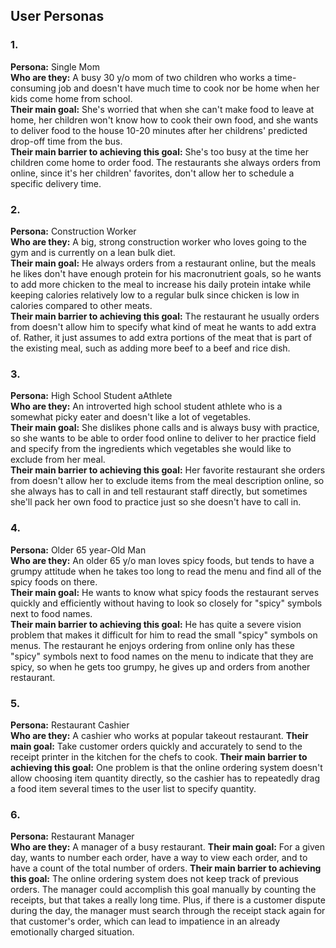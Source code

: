 ## User Personas

### 1.<br>
**Persona:** Single Mom<br>
**Who are they:** A busy 30 y/o mom of two children who works a time-consuming job and doesn't have much time to cook nor be home when her kids come home from school.<br>
**Their main goal:** She's worried that when she can't make food to leave at home, her children won't know how to cook their own food, and she wants to deliver food to the house 10-20 minutes after her childrens' predicted drop-off time from the bus.<br>
**Their main barrier to achieving this goal:** She's too busy at the time her children come home to order food. The restaurants she always orders from online, since it's her children' favorites, don't allow her to schedule a specific delivery time.

### 2.<br>
**Persona:** Construction Worker<br>
**Who are they:** A big, strong construction worker who loves going to the gym and is currently on a lean bulk diet.<br>
**Their main goal:** He always orders from a restaurant online, but the meals he likes don't have enough protein for his macronutrient goals, so he wants to add more chicken to the meal to increase his daily protein intake while keeping calories relatively low to a regular bulk since chicken is low in calories compared to other meats.<br>
**Their main barrier to achieving this goal:** The restaurant he usually orders from doesn't allow him to specify what kind of meat he wants to add extra of. Rather, it just assumes to add extra portions of the meat that is part of the existing meal, such as adding more beef to a beef and rice dish.

### 3.<br>
**Persona:** High School Student aAthlete<br>
**Who are they:** An introverted high school student athlete who is a somewhat picky eater and doesn't like a lot of vegetables.<br>
**Their main goal:** She dislikes phone calls and is always busy with practice, so she wants to be able to order food online to deliver to her practice field and specify from the ingredients which vegetables she would like to exclude from her meal.<br>
**Their main barrier to achieving this goal:** Her favorite restaurant she orders from doesn't allow her to exclude items from the meal description online, so she always has to call in and tell restaurant staff directly, but sometimes she'll pack her own food to practice just so she doesn't have to call in.

### 4.<br>
**Persona:** Older 65 year-Old Man<br>
**Who are they:** An older 65 y/o man loves spicy foods, but tends to have a grumpy attitude when he takes too long to read the menu and find all of the spicy foods on there.<br>
**Their main goal:** He wants to know what spicy foods the restaurant serves quickly and efficiently without having to look so closely for "spicy" symbols next to food names.<br>
**Their main barrier to achieving this goal:** He has quite a severe vision problem that makes it difficult for him to read the small "spicy" symbols on menus. The restaurant he enjoys ordering from online only has these "spicy" symbols next to food names on the menu to indicate that they are spicy, so when he gets too grumpy, he gives up and orders from another restaurant.

### 5.<br>
**Persona:** Restaurant Cashier<br>
**Who are they:** A cashier who works at popular takeout restaurant.
**Their main goal:** Take customer orders quickly and accurately to send to the receipt printer in the kitchen for the chefs to cook.
**Their main barrier to achieving this goal:** One problem is that the online ordering system doesn't allow choosing item quantity directly, so the cashier has to repeatedly drag a food item several times to the user list to specify quantity.

### 6.<br>
**Persona:** Restaurant Manager<br>
**Who are they:** A manager of a busy restaurant.
**Their main goal:** For a given day, wants to number each order, have a way to view each order, and to have a count of the total number of orders.
**Their main barrier to achieving this goal:** The online ordering system does not keep track of previous orders. The manager could accomplish this goal manually by counting the receipts, but that takes a really long time. Plus, if there is a customer dispute during the day, the manager must search through the receipt stack again for that customer's order, which can lead to impatience in an already emotionally charged situation.